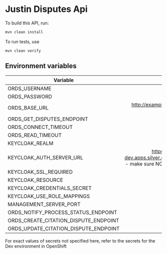 # Justin Disputes Api

To build this API, run:

```bash
mvn clean install
```

To run tests, use
```
mvn clean verify
```

## Environment variables
| Variable                  |                Example Value |
| ------------------------- | ---------------------------: |
|ORDS_USERNAME | user |
|ORDS_PASSWORD | password |
|ORDS_BASE_URL | http://example.com/ - make sure to include a trailing /|
|ORDS_GET_DISPUTES_ENDPOINT | vticbcfinddata |
|ORDS_CONNECT_TIMEOUT | 3000 |
|ORDS_READ_TIMEOUT | 3000 |
|KEYCLOAK_REALM | isb-api |
|KEYCLOAK_AUTH_SERVER_URL | https://keycloak-060d15-dev.apps.silver.devops.gov.bc.ca/auth - make sure NOT to include a trailing /|
|KEYCLOAK_SSL_REQUIRED | either external or none |
|KEYCLOAK_RESOURCE | justin-disputes-api |
|KEYCLOAK_CREDENTIALS_SECRET | GUID |
|KEYCLOAK_USE_ROLE_MAPPINGS | either true or false |
|MANAGEMENT_SERVER_PORT | 8086 |
|ORDS_NOTIFY_PROCESS_STATUS_ENDPOINT | vticbcfindresponse |
|ORDS_CREATE_CITATION_DISPUTE_ENDPOINT | vtdispute |
|ORDS_UPDATE_CITATION_DISPUTE_ENDPOINT | vtdisputestatus |

For exact values of secrets not specified here, refer to the secrets for the Dev environment in OpenShift
